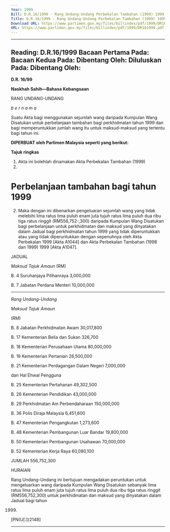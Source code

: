 ```yaml
---
Year: 1999
Bill: D.R.16/1999 - Rang Undang-Undang Perbekalan Tambahan (1999) 1999 (Lulus)
Title: D.R.16/1999 - Rang Undang-Undang Perbekalan Tambahan (1999) 1999 (Lulus)
Download URL: https://www.parlimen.gov.my/files/billindex/pdf/1999/DR161999.pdf
URL: https://www.parlimen.gov.my/files/billindex/pdf/1999/DR161999.pdf
---
```

---
Reading:
D.R.16/1999
Bacaan Pertama Pada:
Bacaan Kedua Pada:
Dibentang Oleh:
Diluluskan Pada:
Dibentang Oleh:
---

**D.R. 16/99**

**Naskhah Sahih—Bahasa Kebangsaan**

RANG UNDANG-UNDANG

_b e r n a m a_

Suatu Akta bagi menggunakan sejumlah wang daripada Kumpulan
Wang Disatukan untuk perbelanjaan tambahan bagi perkhidmatan
tahun 1999 dan bagi memperuntukkan jumlah wang itu untuk
maksud-maksud yang tertentu bagi tahun ini.

**DIPERBUAT oleh Parlimen Malaysia seperti yang berikut:**

**Tajuk ringkas**

1. Akta ini bolehlah dinamakan Akta Perbekalan Tambahan (1999)
1999.

# Perbelanjaan tambahan bagi tahun 1999

2. Maka dengan ini dibenarkan pengeluaran sejumlah wang yang
tidak melebihi lima ratus lima puluh enam juta tujuh ratus lima
puluh dua ribu tiga ratus ringgit (RM556,752-,300) daripada
Kumpulan Wang Disatukan bagi perbelanjaan untuk perkhidmatan
dan maksud yang dinyatakan dalam Jadual bagi perkhidmatan
tahun 1999 yang tidak diperuntukkan atau yang tidak diperuntukkan
dengan sepenuhnya oleh Akta Perbekalan 1999 [Akta A1044] dan
Akta Perbekalan Tambahan (1998 dan 1999) 1999 [Akta A1047].

JADUAL

_Maksud_ _Tajuk_ _Amaun_
(RM)

B. 4 Suruhanjaya Pilihanraya 3,000,000

B. 7 Jabatan Perdana Menteri 10,000,000


-----

_Rang Undang-Undang_

_Maksud_ _Tajuk_ _Amaun_

(RM)

B. 8 Jabatan Perkhidmatan Awam 30,017,800

B. 17 Kementerian Belia dan Sukan 326,700

B. 18 Kementerian Perusahaan Utama 80,000,000

B. 19 Kementerian Pertanian 26,500,000

B. 21 Kementerian Perdagangan Dalam Negeri 7,000,000

dan Hal Ehwal Pengguna

B. 25 Kementerian Pertahanan 49,302,500

B. 26 Kementerian Pendidikan 43,000,000

B. 29 Perkhidmatan Am Perbendaharaan 150,000,000

B. 36 Polis Diraja Malaysia 6,451,600

B. 47 Kementerian Pengangkutan 1,273,600

B. 48 Kementerian Pembangunan Luar Bandar 19,800,000

B. 50 Kementerian Pembangunan Usahawan 70,000,000

B. 52 Kementerian Kerja Raya 60,080,100

JUMLAH 556,752,300

HURAIAN

Rang Undang-Undang ini bertujuan mengadakan peruntukan untuk mengeluarkan
wang daripada Kumpulan Wang Disatukan sebanyak lima ratus lima puluh
enam juta tujuh ratus lima puluh dua ribu tiga ratus ringgit (RM556,752,300)
untuk perkhidmatan dan maksud yang dinyatakan dalam Jadual bagi tahun

1999.

[PN(U[:]}2148]


-----

